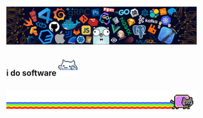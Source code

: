 ![banner](./banner.png)

<h2>i do software <img src="https://github.com/4rjunc/4rjunc/raw/main/cat.gif" alt="Cat GIF" width="50"></h2>
<br/>
<img src="meow.gif">
